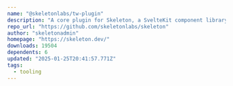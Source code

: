 ```yaml
---
name: "@skeletonlabs/tw-plugin"
description: "A core plugin for Skeleton, a SvelteKit component library, for use with Tailwind CSS."
repo_url: "https://github.com/skeletonlabs/skeleton"
author: "skeletonadmin"
homepage: "https://skeleton.dev/"
downloads: 19504
dependents: 6
updated: "2025-01-25T20:41:57.771Z"
tags: 
  - tooling
---
```

